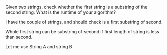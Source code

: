 Given two strings, check whether the first string is a substring of the second string. What is the runtime of your algorithm?

I have the couple of strings, and should check is a first substring of second. 

Whole first string can be substring of second if first length of string is less than second. 

Let me use String A and string B 



